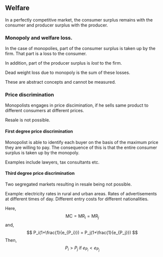 ## Welfare

In a perfectly competitive market, the consumer surplus remains with the consumer and producer surplus with the producer. 

### Monopoly and welfare loss.

In the case of monopolies, part of the consumer surplus is taken up by the firm. That part is a loss to the consumer. 

In addition, part of the producer surplus is _lost_ to the firm. 

Dead weight loss due to monopoly is the sum of these losses. 

These are abstract concepts and cannot be measured.

### Price discrimination

Monopolists engages in price discimination, if he sells same product to different consumers at different prices.

Resale is not possible.

#### First degree price discrimination

Monopolist is able to identify each buyer on the basis of the maximum price they are willing to pay. The consequence of this is that the entire consumer surplus is taken up by the monopoly.

Examples include lawyers, tax consultants etc.

#### Third degree price discrimination

Two segregated markets resulting in resale being not possible.

Example: electricity rates in rural and urban areas. Rates of advertisements at different times of day. Different entry costs for different nationalities.

Here, 
$$
\text{MC} = \text{MR}_i = \text{MR}_j 
$$
and,
$$
P_i(1+\frac{1}{e_{P_i}}) = P_j(1+\frac{1}{e_{P_j}})
$$
Then,
$$
P_i>P_j \;\text{if} \; e_{P_i}< e_{P_j}
$$

